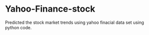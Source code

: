 # Yahoo-Finance-stock
Predicted the stock market trends using yahoo finacial data set using python code.
